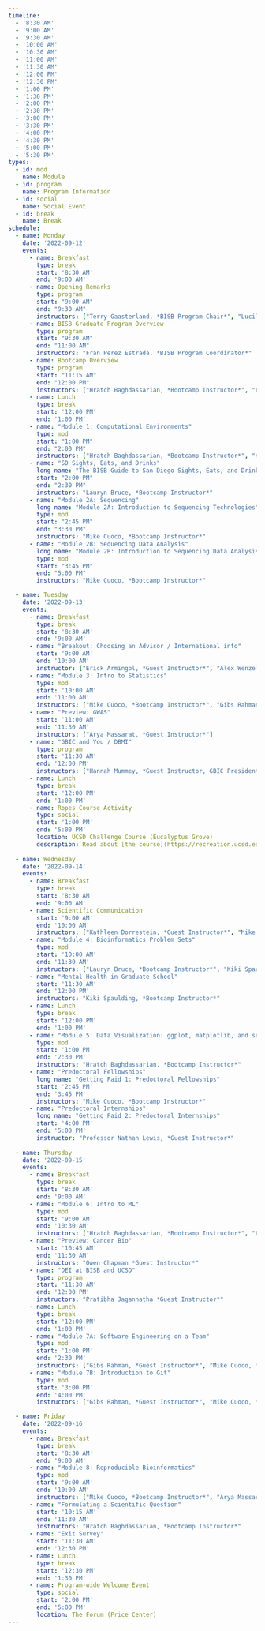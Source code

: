 ```yaml
---
timeline:
  - '8:30 AM'
  - '9:00 AM'
  - '9:30 AM'
  - '10:00 AM'
  - '10:30 AM'
  - '11:00 AM'
  - '11:30 AM'
  - '12:00 PM'
  - '12:30 PM'
  - '1:00 PM'
  - '1:30 PM'
  - '2:00 PM'
  - '2:30 PM'
  - '3:00 PM'
  - '3:30 PM'
  - '4:00 PM'
  - '4:30 PM'
  - '5:00 PM'
  - '5:30 PM'
types:
  - id: mod
    name: Module 
  - id: program
    name: Program Information
  - id: social
    name: Social Event
  - id: break
    name: Break
schedule:
  - name: Monday
    date: '2022-09-12'
    events:
      - name: Breakfast
        type: break
        start: '8:30 AM'
        end: '9:00 AM'
      - name: Opening Remarks 
        type: program
        start: "9:00 AM"
        end: "9:30 AM"
        instructors: ["Terry Gaasterland, *BISB Program Chair*", "Lucila Ohno-Machado, *BMI Program Chair*"]
      - name: BISB Graduate Program Overview
        type: program
        start: "9:30 AM"
        end: "11:00 AM"
        instructors: "Fran Perez Estrada, *BISB Program Coordinator*"
      - name: Bootcamp Overview
        type: program
        start: "11:15 AM"
        end: "12:00 PM"
        instructors: ["Hratch Baghdassarian, *Bootcamp Instructor*", "Lauryn Bruce, *Bootcamp Instructor*", "Mike Cuoco, *Bootcamp Instructor*", "Kiki Spaulding, *Bootcamp Instructor*"]
      - name: Lunch
        type: break
        start: '12:00 PM'
        end: '1:00 PM'
      - name: "Module 1: Computational Environments" 
        type: mod
        start: "1:00 PM"
        end: "2:00 PM"
        instructors: ["Hratch Baghdassarian, *Bootcamp Instructor*", "Kiki Spaulding, *Bootcamp Instructor*"]
      - name: "SD Sights, Eats, and Drinks" 
        long name: "The BISB Guide to San Diego Sights, Eats, and Drinks"
        start: "2:00 PM"
        end: "2:30 PM"
        instructors: "Lauryn Bruce, *Bootcamp Instructor*"
      - name: "Module 2A: Sequencing"
        long name: "Module 2A: Introduction to Sequencing Technologies"
        type: mod
        start: "2:45 PM"
        end: "3:30 PM"
        instructors: "Mike Cuoco, *Bootcamp Instructor*"
      - name: "Module 2B: Sequencing Data Analysis"
        long name: "Module 2B: Introduction to Sequencing Data Analysis"
        type: mod
        start: "3:45 PM"
        end: "5:00 PM"
        instructors: "Mike Cuoco, *Bootcamp Instructor*"

  - name: Tuesday
    date: '2022-09-13'
    events:
      - name: Breakfast
        type: break
        start: '8:30 AM'
        end: '9:00 AM'
      - name: "Breakout: Choosing an Advisor / International info"
        start: '9:00 AM'
        end: '10:00 AM'
        instructor: ["Erick Armingol, *Guest Instructor*", "Alex Wenzel, *Guest Instructor*"]
      - name: "Module 3: Intro to Statistics"
        type: mod
        start: '10:00 AM'
        end: '11:00 AM'
        instructors: ["Mike Cuoco, *Bootcamp Instructor*", "Gibs Rahman, *Guest Instructor*"]
      - name: "Preview: GWAS"
        start: '11:00 AM'
        end: '11:30 AM'
        instructors: ["Arya Massarat, *Guest Instructor*"]
      - name: "GBIC and You / DBMI"
        type: program
        start: '11:30 AM'
        end: '12:00 PM'
        instructors: ["Hannah Mummey, *Guest Instructor, GBIC President*", "Lauryn Bruce, *Bootcamp Instructor*"]
      - name: Lunch
        type: break
        start: '12:00 PM'
        end: '1:00 PM'
      - name: Ropes Course Activity
        type: social 
        start: '1:00 PM'
        end: '5:00 PM'
        location: UCSD Challenge Course (Eucalyptus Grove)
        description: Read about [the course](https://recreation.ucsd.edu/adventures/the-course/)!
        
  - name: Wednesday
    date: '2022-09-14'
    events:
      - name: Breakfast
        type: break
        start: '8:30 AM'
        end: '9:00 AM'
      - name: Scientific Communication
        start: '9:00 AM'
        end: '10:00 AM'
        instructors: ["Kathleen Dorrestein, *Guest Instructor*", "Mike Cuoco, *Bootcamp Instructor*"]
      - name: "Module 4: Bioinformatics Problem Sets"
        type: mod
        start: '10:00 AM'
        end: '11:30 AM'
        instructors: ["Lauryn Bruce, *Bootcamp Instructor*", "Kiki Spaulding, *Bootcamp Instructor*"]
      - name: "Mental Health in Graduate School"
        start: '11:30 AM'
        end: '12:00 PM'
        instructors: "Kiki Spaulding, *Bootcamp Instructor*"
      - name: Lunch
        type: break
        start: '12:00 PM'
        end: '1:00 PM'
      - name: "Module 5: Data Visualization: ggplot, matplotlib, and seaborn"
        type: mod
        start: '1:00 PM'
        end: '2:30 PM'
        instructors: "Hratch Baghdassarian. *Bootcamp Instructor*"
      - name: "Predoctoral Fellowships"
        long name: "Getting Paid 1: Predoctoral Fellowships"
        start: '2:45 PM'
        end: '3:45 PM'
        instructors: "Mike Cuoco, *Bootcamp Instructor*"
      - name: "Predoctoral Internships"
        long name: "Getting Paid 2: Predoctoral Internships"
        start: '4:00 PM'
        end: '5:00 PM'
        instructor: "Professor Nathan Lewis, *Guest Instructor*"
        
  - name: Thursday 
    date: '2022-09-15'
    events:
      - name: Breakfast
        type: break
        start: '8:30 AM'
        end: '9:00 AM'
      - name: "Module 6: Intro to ML"
        type: mod
        start: '9:00 AM'
        end: '10:30 AM'
        instructors: ["Hratch Baghdassarian, *Bootcamp Instructor*", "Lauryn Bruce, *Bootcamp Instructor*"]
      - name: "Preview: Cancer Bio"
        start: '10:45 AM'
        end: '11:30 AM'
        instructors: "Owen Chapman *Guest Instructor*"
      - name: "DEI at BISB and UCSD"
        type: program
        start: '11:30 AM'
        end: '12:00 PM'
        instructors: "Pratibha Jagannatha *Guest Instructor*"
      - name: Lunch
        type: break
        start: '12:00 PM'
        end: '1:00 PM'
      - name: "Module 7A: Software Engineering on a Team"
        type: mod
        start: '1:00 PM'
        end: '2:30 PM'
        instructors: ["Gibs Rahman, *Guest Instructor*", "Mike Cuoco, *Bootcamp Instructor*"]
      - name: "Module 7B: Introduction to Git"
        type: mod
        start: '3:00 PM'
        end: '4:00 PM'
        instructors: ["Gibs Rahman, *Guest Instructor*", "Mike Cuoco, *Bootcamp Instructor*"]

  - name: Friday
    date: '2022-09-16'
    events:
      - name: Breakfast
        type: break
        start: '8:30 AM'
        end: '9:00 AM'
      - name: "Module 8: Reproducible Bioinformatics"
        type: mod
        start: '9:00 AM'
        end: '10:00 AM'
        instructors: ["Mike Cuoco, *Bootcamp Instructor*", "Arya Massarat, *Guest Instructor*"]
      - name: "Formulating a Scientific Question"
        start: '10:15 AM'
        end: '11:30 AM'
        instructors: "Hratch Baghdassarian, *Bootcamp Instructor*"
      - name: "Exit Survey"
        start: '11:30 AM'
        end: '12:30 PM'
      - name: Lunch
        type: break
        start: '12:30 PM'
        end: '1:30 PM'
      - name: Program-wide Welcome Event
        type: social
        start: '2:00 PM'
        end: '5:00 PM'
        location: The Forum (Price Center)
---
```

